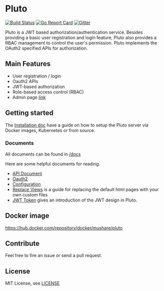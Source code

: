 # Pluto

[![Build Status](https://travis-ci.org/mushare/pluto.svg?branch=master)](https://travis-ci.org/mushare/pluto)
[![Go Report Card](https://goreportcard.com/badge/github.com/MuShare/pluto)](https://goreportcard.com/report/github.com/MuShare/pluto)
[![Gitter](https://badges.gitter.im/pluto-discuss/community.svg)](https://gitter.im/pluto-discuss/community?utm_source=badge&utm_medium=badge&utm_campaign=pr-badge)

Pluto is a JWT based authorization/authentication service. Besides providing a basic user registration and login feature, Pluto also provides a RBAC management to control the user's permission. Pluto implements the OAuth2 specified APIs for authorization.

## Main Features

* User registration / login
* Oauth2 APIs
* JWT-based authorization
* Role-based access control (RBAC)
* Admin page [link](https://github.com/MuShare/pluto-admin)

## Getting started

The [Installation doc](https://github.com/MuShare/pluto/blob/master/docs/installation.md) have a guide on how to setup the Pluto server via Docker images, Kubernetes or from source.

### Documents

All documents can be found in [/docs](https://github.com/MuShare/pluto/blob/master/docs)

Here are some helpful documents for reading.

* [API Document](https://github.com/MuShare/pluto/blob/master/docs/api.md)
* [Oauth2](https://github.com/MuShare/pluto/blob/master/docs/oauth.md)
* [Configuration](https://github.com/MuShare/pluto/blob/master/docs/configuration.md)
* [Replace Views](https://github.com/MuShare/pluto/blob/master/docs/view.md) is a guide for replacing the default html pages with your own custom files
* [JWT Token](https://github.com/MuShare/pluto/blob/master/docs/jwt.md) gives an introduction of the JWT design in Pluto.

## Docker image

https://hub.docker.com/repository/docker/mushare/pluto

## Contribute

Feel free to fire an issue or send a pull request.

## License

MIT License, see [LICENSE](https://github.com/MuShare/pluto/blob/master/LICENSE)
